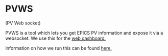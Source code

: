 # PVWS
(PV Web socket)

PVWS is a tool which lets you get EPICS PV information and expose it via a websocket. We use this for the [web dashboard.](https://github.com/ISISComputingGroup/WebDashboard?tab=readme-ov-file#web-dashboard)

Information on how we run this can be found [here.](https://github.com/ISISComputingGroup/pvws-config?tab=readme-ov-file#pvws-config)
